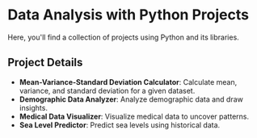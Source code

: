 # Data Analysis with Python Projects
Here, you'll find a collection of projects using Python and its libraries.

## Project Details

- **Mean-Variance-Standard Deviation Calculator**: Calculate mean, variance, and standard deviation for a given dataset.
- **Demographic Data Analyzer**: Analyze demographic data and draw insights.
- **Medical Data Visualizer**: Visualize medical data to uncover patterns.
- **Sea Level Predictor**: Predict sea levels using historical data.


